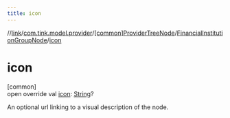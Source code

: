 ```yaml
---
title: icon
---
```

//[link](../../../../index.html)/[com.tink.model.provider](../../index.html)/[[common]ProviderTreeNode](../index.html)/[FinancialInstitutionGroupNode](index.html)/[icon](icon.html)



# icon



[common]\
open override val [icon](icon.html): [String](https://kotlinlang.org/api/latest/jvm/stdlib/kotlin/-string/index.html)?



An optional url linking to a visual description of the node.




